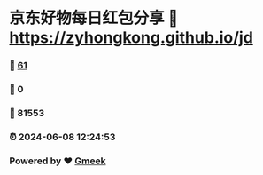 # 京东好物每日红包分享 :link: https://zyhongkong.github.io/jd 
### :page_facing_up: [61](https://zyhongkong.github.io/jd/tag.html) 
### :speech_balloon: 0 
### :hibiscus: 81553 
### :alarm_clock: 2024-06-08 12:24:53 
### Powered by :heart: [Gmeek](https://github.com/Meekdai/Gmeek)

